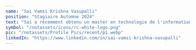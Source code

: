 ```yaml
---
name: "Sai Vamsi Krishna Vasupalli"
position: "Stagiaire Automne 2024"
text: "Sai a récemment obtenu un master en technologie de l'information de l'Université de Cincinnati. Il travaillera sur le développement d'un chatbot RC pour améliorer les programmes de stage et le marketing digital, tout en collaborant avec des partenaires locaux sur divers projets."
symbol: "/notassets/icons/rc-white-logo.png"
pic: "/notassets/Profile Pics/recent/p1.webp"
linkedIn: "https://www.linkedin.com/in/sai-vamsi-krishna-vasupalli"
---
```

